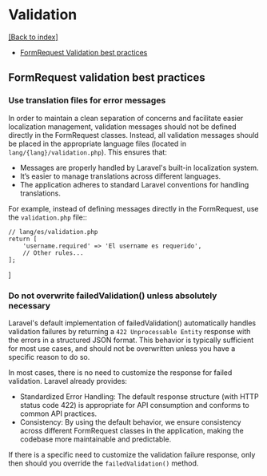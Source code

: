 # Validation
[[Back to index]](./coding-guidelines.md)

- [FormRequest Validation best practices](#formrequest-validation-best-practices)

## FormRequest validation best practices

### Use translation files for error messages

In order to maintain a clean separation of concerns and facilitate easier localization management, validation messages should not be defined directly in the FormRequest classes. Instead, all validation messages should be placed in the appropriate language files (located in `lang/{lang}/validation.php`). This ensures that:

- Messages are properly handled by Laravel's built-in localization system.
- It’s easier to manage translations across different languages.
- The application adheres to standard Laravel conventions for handling translations.

For example, instead of defining messages directly in the FormRequest, use the `validation.php` file::

```
// lang/es/validation.php
return [
    'username.required' => 'El username es requerido',
    // Other rules...
];
```
]

### Do not overwrite failedValidation() unless absolutely necessary

Laravel's default implementation of failedValidation() automatically handles validation failures by returning a `422 Unprocessable Entity` response with the errors in a structured JSON format. This behavior is typically sufficient for most use cases, and should not be overwritten unless you have a specific reason to do so.

In most cases, there is no need to customize the response for failed validation. Laravel already provides:

- Standardized Error Handling: The default response structure (with HTTP status code 422) is appropriate for API consumption and conforms to common API practices.
- Consistency: By using the default behavior, we ensure consistency across different FormRequest classes in the application, making the codebase more maintainable and predictable.

If there is a specific need to customize the validation failure response, only then should you override the `failedValidation()` method.
